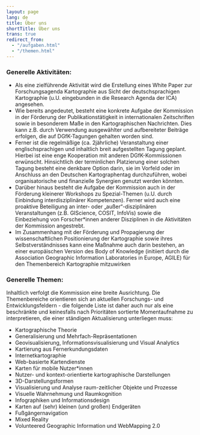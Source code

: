 ```yaml
---
layout: page
lang: de
title: Über uns
shortTitle: Über uns
trans: true
redirect_from:
  - "/aufgaben.html"
  - "/themen.html"
---
```

### Generelle Aktivitäten:
- Als eine zielführende Aktivität wird die Erstellung eines White Paper zur Forschungsagenda Kartographie aus Sicht der deutschsprachigen Kartographie (u.U. eingebunden in die Research Agenda der ICA) angesehen.
- Wie bereits angedeutet, besteht eine konkrete Aufgabe der Kommission in der Förderung der Publikationstätigkeit in internationalen Zeitschriften sowie in besonderem Maße in den Kartographischen Nachrichten. Dies kann z.B. durch Verwendung ausgewählter und aufbereiteter Beiträge erfolgen, die auf DGfK-Tagungen gehalten worden sind.
- Ferner ist die regelmäßige (ca. 2jährliche) Veranstaltung einer englischsprachigen und inhaltlich breit aufgestellten Tagung geplant. Hierbei ist eine enge Kooperation mit anderen DGfK-Kommissionen erwünscht. Hinsichtlich der terminlichen Platzierung einer solchen Tagung besteht eine denkbare Option darin, sie im Vorfeld oder im Anschluss an den Deutschen Kartographentag durchzuführen, wobei organisatorische und finanzielle Synergien genutzt werden könnten. 
- Darüber hinaus besteht die Aufgabe der Kommission auch in der Förderung kleinerer Workshops zu Spezial-Themen (u.U. durch Einbindung interdisziplinärer Kompetenzen). 
Ferner wird auch eine proaktive Beteiligung an inter- oder „außer“-disziplinären Veranstaltungen (z.B. GIScience, COSIT, InfoVis) sowie die Einbeziehung von Forscher\*innen anderer Disziplinen in die Aktivitäten der Kommission angestrebt.
- Im Zusammenhang mit der Förderung und Propagierung der wissenschaftlichen Positionierung der Kartographie sowie ihres Selbstverständnisses kann eine Maßnahme auch darin bestehen, an einer europäischen Version des Body of Knowledge (initiiert durch die Association Geographic Information Laboratories in Europe, AGILE) für den Themenbereich Kartographie mitzuwirken

### Generelle Themen:
Inhaltlich verfolgt die Kommission eine breite Ausrichtung. Die Themenbereiche orientieren sich an aktuellen Forschungs- und Entwicklungsfeldern - die folgende Liste ist daher auch nur als eine beschränkte und keinesfalls nach Prioritäten sortierte Momentaufnahme zu interpretieren, die einer ständigen Aktualisierung unterliegen muss:

- Kartographische Theorie
- Generalisierung und Mehrfach-Repräsentationen
- Geovisualisierung, Informationsvisualisierung und Visual Analytics
- Kartierung aus Fernerkundungsdaten
- Internetkartographie
- Web-basierte Kartendienste
- Karten für mobile Nutzer\*innen
- Nutzer- und kontext-orientierte kartographische Darstellungen
- 3D-Darstellungsformen
- Visualisierung und Analyse raum-zeitlicher Objekte und Prozesse
- Visuelle Wahrnehmung und Raumkognition
- Infographiken und Informationsdesign
- Karten auf (sehr) kleinen (und großen) Endgeräten
- Fußgängernavigation
- Mixed Reality
- Volunteered Geographic Information und WebMapping 2.0